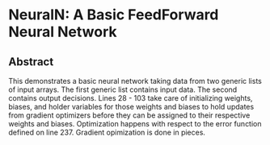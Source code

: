 # NeuralN: A Basic FeedForward Neural Network

## Abstract
This demonstrates a basic neural network taking data from two generic lists of input arrays.
The first generic list contains input data. The second contains output decisions.
Lines 28 - 103 take care of initializing weights, biases, and holder variables for those weights and biases to hold updates
from gradient optimizers before they can be assigned to their respective weights and biases. Optimization happens with respect to the
error function defined on line 237. Gradient opimization is done in pieces. 



